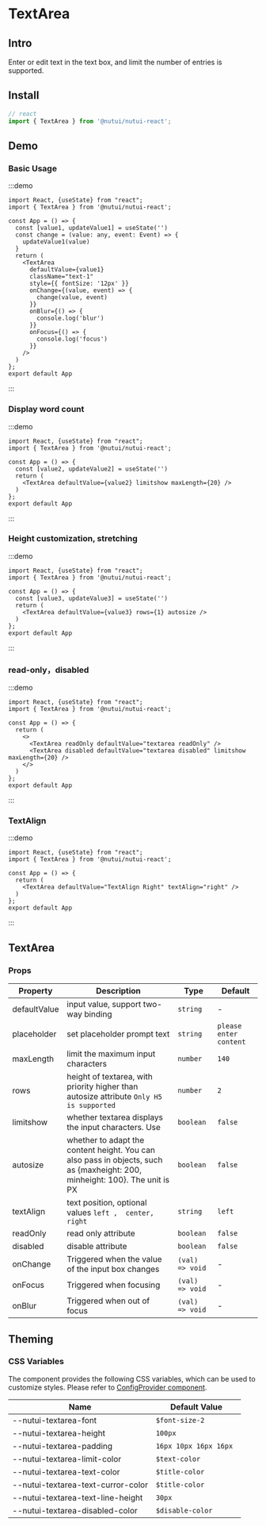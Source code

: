 # TextArea

## Intro

Enter or edit text in the text box, and limit the number of entries is supported.

## Install

```javascript
// react
import { TextArea } from '@nutui/nutui-react';
```

## Demo

### Basic Usage

:::demo

```tsx
import React, {useState} from "react";
import { TextArea } from '@nutui/nutui-react';

const App = () => {
  const [value1, updateValue1] = useState('')
  const change = (value: any, event: Event) => {
    updateValue1(value)
  }
  return (
    <TextArea
      defaultValue={value1}
      className="text-1"
      style={{ fontSize: '12px' }}
      onChange={(value, event) => {
        change(value, event)
      }}
      onBlur={() => {
        console.log('blur')
      }}
      onFocus={() => {
        console.log('focus')
      }}
    />
  )
};
export default App
```
:::


### Display word count

:::demo

```tsx
import React, {useState} from "react";
import { TextArea } from '@nutui/nutui-react';

const App = () => {
  const [value2, updateValue2] = useState('')
  return (
    <TextArea defaultValue={value2} limitshow maxLength={20} />
  )
};
export default App
```
:::

### Height customization, stretching

:::demo

```tsx
import React, {useState} from "react";
import { TextArea } from '@nutui/nutui-react';

const App = () => {
  const [value3, updateValue3] = useState('')
  return (
    <TextArea defaultValue={value3} rows={1} autosize />
  )
};
export default App
```
:::

### read-only，disabled

:::demo

```tsx
import React, {useState} from "react";
import { TextArea } from '@nutui/nutui-react';

const App = () => {
  return (
    <>
      <TextArea readOnly defaultValue="textarea readOnly" />
      <TextArea disabled defaultValue="textarea disabled" limitshow maxLength={20} />
    </>
  )
};
export default App
```
:::

### TextAlign

:::demo

```tsx
import React, {useState} from "react";
import { TextArea } from '@nutui/nutui-react';

const App = () => {
  return (
    <TextArea defaultValue="TextAlign Right" textAlign="right" /> 
  )
};
export default App
```
:::

## TextArea

### Props

| Property     | Description            | Type   | Default       |
| ------------ | ----------------------------------- | -------------- | -------------- |
| defaultValue | input value, support two-way binding              | `string`         | -              |
| placeholder  | set placeholder prompt text             | `string`         | `please enter content ` |
| maxLength    | limit the maximum input characters              | `number` | `140`              |
| rows         | height of textarea, with priority higher than autosize attribute `Only H5 is supported`                                  | `number` | `2`            |
| limitshow    | whether textarea displays the input characters. Use | `boolean`        | `false`        |
| autosize     | whether to adapt the content height. You can also pass in objects, such as {maxheight: 200, minheight: 100}. The unit is PX          | `boolean`        | `false`    |
| textAlign    | text position, optional values ` left ,  center,  right `     | `string`         | `left`         |
| readOnly     | read only attribute          | `boolean`        | `false`        |
| disabled     | disable attribute           | `boolean`        | `false`        |
| onChange | Triggered when the value of the input box changes | `(val) => void`      | - |
| onFocus  | Triggered when focusing     | `(val) => void`      | - |
| onBlur   | Triggered when out of focus     | `(val) => void`      | - |

## Theming

### CSS Variables

The component provides the following CSS variables, which can be used to customize styles. Please refer to [ConfigProvider component](#/en-US/component/configprovider).

| Name | Default Value |
| --- | --- |
| --nutui-textarea-font | `$font-size-2` |
| --nutui-textarea-height | `100px` |
| --nutui-textarea-padding | `16px 10px 16px 16px `|
| --nutui-textarea-limit-color | `$text-color` |
| --nutui-textarea-text-color | `$title-color` |
| --nutui-textarea-text-curror-color  | `$title-color`|
| --nutui-textarea-text-line-height  | `30px` |
| --nutui-textarea-disabled-color | `$disable-color` |

